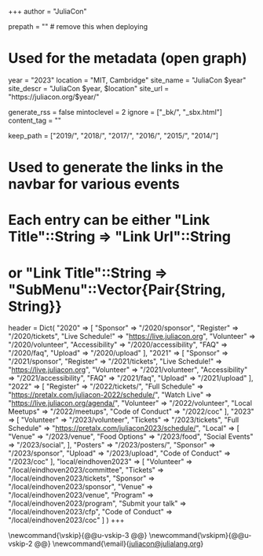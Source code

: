 +++
author = "JuliaCon"

prepath = ""        # remove this when deploying

# Used for the metadata (open graph)
year       = "2023"
location   = "MIT, Cambridge"
site_name  = "JuliaCon $year"
site_descr = "JuliaCon $year, $location"
site_url   = "https://juliacon.org/$year/"

generate_rss = false
mintoclevel = 2
ignore = ["_bk/", "_sbx.html"]
content_tag = ""

keep_path = ["2019/", "2018/", "2017/", "2016/", "2015/", "2014/"]

# Used to generate the links in the navbar for various events
# Each entry can be either "Link Title"::String => "Link Url"::String
#                       or "Link Title"::String => "SubMenu"::Vector{Pair{String, String}}
header = Dict(
    "2020" => [
        "Sponsor" => "/2020/sponsor",
        "Register" => "/2020/tickets",
        "Live Schedule!" => "https://live.juliacon.org",
        "Volunteer" => "/2020/volunteer",
        "Accessibility" => "/2020/accessibility",
        "FAQ" => "/2020/faq",
        "Upload" => "/2020/upload"
    ],
    "2021" => [
        "Sponsor" => "/2021/sponsor",
        "Register" => "/2021/tickets",
        "Live Schedule!" => "https://live.juliacon.org",
        "Volunteer" => "/2021/volunteer",
        "Accessibility" => "/2021/accessibility",
        "FAQ" => "/2021/faq",
        "Upload" => "/2021/upload"
    ],
    "2022" => [
        "Register" => "/2022/tickets/",
        "Full Schedule" => "https://pretalx.com/juliacon-2022/schedule/",
        "Watch Live" => "https://live.juliacon.org/agenda/",
        "Volunteer" => "/2022/volunteer",
        "Local Meetups" => "/2022/meetups",
        "Code of Conduct" => "/2022/coc"
    ],
    "2023" => [
        "Volunteer" => "/2023/volunteer",
        "Tickets" => "/2023/tickets",
        "Full Schedule" => "https://pretalx.com/juliacon2023/schedule/",
        "Local" => [
            "Venue" => "/2023/venue",
            "Food Options" => "/2023/food",
            "Social Events" => "/2023/social",
        ],
        "Posters" => "/2023/posters/",
        "Sponsor" => "/2023/sponsor",
        "Upload" => "/2023/upload",
        "Code of Conduct" => "/2023/coc"
    ],
    "local/eindhoven2023" => [
        "Volunteer" => "/local/eindhoven2023/committee",
        "Tickets" => "/local/eindhoven2023/tickets",
        "Sponsor" => "/local/eindhoven2023/sponsor",
        "Venue" => "/local/eindhoven2023/venue",
        "Program" => "/local/eindhoven2023/program",
        "Submit your talk" => "/local/eindhoven2023/cfp",
        "Code of Conduct" => "/local/eindhoven2023/coc"
    ]
)
+++

\newcommand{\vskip}{@@u-vskip-3 @@}
\newcommand{\vskipm}{@@u-vskip-2 @@}
\newcommand{\email}{[juliacon@julialang.org](mailto:juliacon@julialang.org)}
